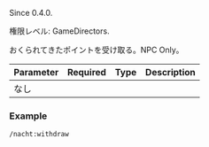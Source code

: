 Since 0.4.0.

権限レベル: GameDirectors.

おくられてきたポイントを受け取る。NPC Only。

| Parameter | Required | Type | Description |
| --------- | :------: | ---- | ----------- |
| なし      |

### Example

```
/nacht:withdraw
```

